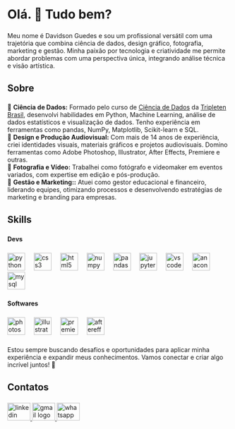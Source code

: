 <h1 align="left">Olá. 👋 Tudo bem?</h1>

###

<p align="left">Meu nome é Davidson Guedes e sou um profissional versátil com uma trajetória que combina ciência de dados, design gráfico, fotografia, marketing e gestão. Minha paixão por tecnologia e criatividade me permite abordar problemas com uma perspectiva única, integrando análise técnica e visão artística.</p>

###

<h2 align="left">Sobre</h2>

###

<p align="left">🐍 <b>Ciência de Dados:</b> Formado pelo curso de <a href="https://tripleten.com.br/cientista-de-dados/" target="_blank">Ciência de Dados</a> da <a href="https://tripleten.com.br/" target="_blank">Tripleten Brasil</a>, desenvolvi habilidades em Python, Machine Learning, análise de dados estatísticos e visualização de dados. Tenho experiência em ferramentas como pandas, NumPy, Matplotlib, Scikit-learn e SQL.<br>
🎦 <b>Design e Produção Audiovisual:</b> Com mais de 14 anos de experiência, criei identidades visuais, materiais gráficos e projetos audiovisuais. Domino ferramentas como Adobe Photoshop, Illustrator, After Effects, Premiere e outras.<br>
🎥 <b>Fotografia e Vídeo:</b> Trabalhei como fotógrafo e videomaker em eventos variados, com expertise em edição e pós-produção.<br>
🎯 <b>Gestão e Marketing::</b> Atuei como gestor educacional e financeiro, liderando equipes, otimizando processos e desenvolvendo estratégias de marketing e branding para empresas.</p>

###

<h2 align="left">Skills</h2>

###

<h4 align="left">Devs</h4>

###

<div align="left">
  <img src="https://cdn.jsdelivr.net/gh/devicons/devicon/icons/python/python-original.svg" height="40" alt="python logo"  />
  <img width="12" />
  <img src="https://cdn.jsdelivr.net/gh/devicons/devicon/icons/css3/css3-original.svg" height="40" alt="css3 logo"  />
  <img width="12" />
  <img src="https://cdn.jsdelivr.net/gh/devicons/devicon/icons/html5/html5-original.svg" height="40" alt="html5 logo"  />
  <img width="12" />
  <img src="https://cdn.jsdelivr.net/gh/devicons/devicon/icons/numpy/numpy-original.svg" height="40" alt="numpy logo"  />
  <img width="12" />
  <img src="https://cdn.jsdelivr.net/gh/devicons/devicon/icons/pandas/pandas-original.svg" height="40" alt="pandas logo"  />
  <img width="12" />
  <img src="https://cdn.jsdelivr.net/gh/devicons/devicon/icons/jupyter/jupyter-original.svg" height="40" alt="jupyter logo"  />
  <img width="12" />
  <img src="https://cdn.jsdelivr.net/gh/devicons/devicon/icons/vscode/vscode-original.svg" height="40" alt="vscode logo"  />
  <img width="12" />
  <img src="https://cdn.jsdelivr.net/gh/devicons/devicon/icons/anaconda/anaconda-original.svg" height="40" alt="anaconda logo"  />
  <img width="12" />
  <img src="https://cdn.jsdelivr.net/gh/devicons/devicon/icons/mysql/mysql-original.svg" height="40" alt="mysql logo"  />
</div>

###

<h4 align="left">Softwares</h4>

###

<div align="left">
  <img src="https://cdn.jsdelivr.net/gh/devicons/devicon/icons/photoshop/photoshop-plain.svg" height="40" alt="photoshop logo"  />
  <img width="12" />
  <img src="https://cdn.jsdelivr.net/gh/devicons/devicon/icons/illustrator/illustrator-plain.svg" height="40" alt="illustrator logo"  />
  <img width="12" />
  <img src="https://cdn.jsdelivr.net/gh/devicons/devicon/icons/premierepro/premierepro-plain.svg" height="40" alt="premierepro logo"  />
  <img width="12" />
  <img src="https://cdn.jsdelivr.net/gh/devicons/devicon/icons/aftereffects/aftereffects-original.svg" height="40" alt="aftereffects logo"  />
</div>

###

<p align="left"></p>

###

<p align="left">Estou sempre buscando desafios e oportunidades para aplicar minha experiência e expandir meus conhecimentos. Vamos conectar e criar algo incrível juntos! 🚀</p>

###

<p align="left"></p>

###

<h2 align="left">Contatos</h2>

###

<div align="left">
  <a href="https://www.linkedin.com/in/davidsonguedes/" target="_blank">
    <img src="https://raw.githubusercontent.com/maurodesouza/profile-readme-generator/master/src/assets/icons/social/linkedin/default.svg" width="52" height="40" alt="linkedin logo"  />
  </a>
  <a href="mailto:davidson.torres7@gmail.com" target="_blank">
    <img src="https://raw.githubusercontent.com/maurodesouza/profile-readme-generator/master/src/assets/icons/social/gmail/default.svg" width="52" height="40" alt="gmail logo"  />
  </a>
  <a href="https://wa.me/351910223343" target="_blank">
    <img src="https://raw.githubusercontent.com/maurodesouza/profile-readme-generator/master/src/assets/icons/social/whatsapp/default.svg" width="52" height="40" alt="whatsapp logo"  />
  </a>
</div>

###
